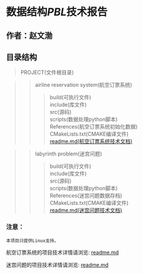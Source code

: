 # 数据结构***PBL***技术报告
## 作者：赵文渤

## 目录结构
>PROJECT(文件根目录)

>>airline reservation system(航空订票系统)
>>>build(可执行文件)<br/>
>>>include(库文件)<br/>
>>>src(源码)<br/>
>>>scripts(数据处理python脚本)<br/>
>>>References(航空订票系统初始化数据)<br/>
>>>CMakeLists.txt(CMAKE编译文件)<br/>
>>>[readme.md(航空订票系统技术文档)]()

>>labyrinth problem(迷宫问题)
>>>build(可执行文件)<br/>
>>>include(库文件)<br/>
>>>src(源码)<br/>
>>>scripts(数据处理python脚本)<br/>
>>>References(迷宫问题数据存档)<br/>
>>>CMakeLists.txt(CMAKE编译文件)<br/>
>>>[readme.md(迷宫问题技术文档)](./labyrinth%20problem/readme.md)
### 注意：
    本项目只提供Linux支持。
航空订票系统的项目技术详情请浏览: 
[readme.md](./airline_reservation_system/readme.md)

迷宫问题的项目技术详情请浏览:
[readme.md](./labyrinth%20problem/readme.md)

